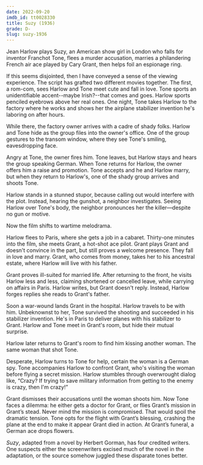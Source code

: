 ```yaml
---
date: 2022-09-20
imdb_id: tt0028330
title: Suzy (1936)
grade: D-
slug: suzy-1936
---
```


Jean Harlow plays Suzy, an American show girl in London who falls for inventor Franchot Tone, flees a murder accusation, marries a philandering French air ace played by Cary Grant, then helps foil an espionage ring.

<!-- end -->

If this seems disjointed, then I have conveyed a sense of the viewing experience. The script has grafted two different movies together. The first, a rom-com, sees Harlow and Tone meet cute and fall in love. Tone sports an unidentifiable accent--maybe Irish?--that comes and goes. Harlow sports penciled eyebrows above her real ones. One night, Tone takes Harlow to the factory where he works and shows her the airplane stabilizer invention he's laboring on after hours.

While there, the factory owner arrives with a cadre of shady folks. Harlow and Tone hide as the group files into the owner's office. One of the group gestures to the transom window, where they see Tone's smiling, eavesdropping face.

Angry at Tone, the owner fires him. Tone leaves, but Harlow stays and hears the group speaking German. When Tone returns for Harlow, the owner offers him a raise and promotion. Tone accepts and he and Harlow marry, but when they return to Harlow's, one of the shady group arrives and shoots Tone.

Harlow stands in a stunned stupor, because calling out would interfere with the plot. Instead, hearing the gunshot, a neighbor investigates. Seeing Harlow over Tone's body, the neighbor pronounces her the killer—despite no gun or motive.

Now the film shifts to wartime melodrama.

Harlow flees to Paris, where she gets a job in a cabaret. Thirty-one minutes into the film, she meets Grant, a hot-shot ace pilot. Grant plays Grant and doesn't convince in the part, but still proves a welcome presence. They fall in love and marry. Grant, who comes from money, takes her to his ancestral estate, where Harlow will live with his father.

Grant proves ill-suited for married life. After returning to the front, he visits Harlow less and less, claiming shortened or cancelled leave, while carrying on affairs in Paris. Harlow writes, but Grant doesn't reply. Instead, Harlow forges replies she reads to Grant's father.

Soon a war-wound lands Grant in the hospital. Harlow travels to be with him. Unbeknownst to her, Tone survived the shooting and succeeded in his stabilizer invention. He's in Paris to deliver planes with his stabilizer to Grant. Harlow and Tone meet in Grant's room, but hide their mutual surprise.

Harlow later returns to Grant's room to find him kissing another woman. The same woman that shot Tone.

Desperate, Harlow turns to Tone for help, certain the woman is a German spy. Tone accompanies Harlow to confront Grant, who's visiting the woman before flying a secret mission. Harlow stumbles through overwrought dialog like, “Crazy? If trying to save military information from getting to the enemy is crazy, then I'm crazy!”

Grant dismisses their accusations until the woman shoots him. Now Tone faces a dilemma: he either gets a doctor for Grant, or flies Grant’s mission in Grant’s stead. Never mind the mission is compromised. That would spoil the dramatic tension. Tone opts for the flight with Grant’s blessing, crashing the plane at the end to make it appear Grant died in action. At Grant’s funeral, a German ace drops flowers.

_Suzy_, adapted from a novel by Herbert Gorman, has four credited writers. One suspects either the screenwriters excised much of the novel in the adaptation, or the source somehow juggled these disparate tones better.